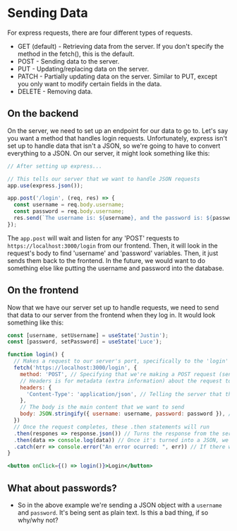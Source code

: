 # Sending Data

For express requests, there are four different types of requests.

- GET (default) - Retrieving data from the server. If you don't specify the method in the fetch(), this is the default.
- POST - Sending data to the server.
- PUT - Updating/replacing data on the server.
- PATCH - Partially updating data on the server. Similar to PUT, except you only want to modify certain fields in the data.
- DELETE - Removing data.

## On the backend

On the server, we need to set up an endpoint for our data to go to. Let's say you want a method that handles login requests. Unfortunately, express isn't set up to handle data that isn't a JSON, so we're going to have to convert everything to a JSON. On our server, it might look something like this:

```js
// After setting up express...

// This tells our server that we want to handle JSON requests
app.use(express.json());

app.post('/login', (req, res) => {
  const username = req.body.username;
  const password = req.body.username;
  res.send(`The username is: ${username}, and the password is: ${password}`);
});
```

The `app.post` will wait and listen for any 'POST' requests to `https://localhost:3000/login` from our frontend. Then, it will look in the request's body to find 'username' and 'password' variables. Then, it just sends them back to the frontend. In the future, we would want to do something else like putting the username and password into the database.

## On the frontend

Now that we have our server set up to handle requests, we need to send that data to our server from the frontend when they log in. It would look something like this:

```jsx
const [username, setUsername] = useState('Justin');
const [password, setPassword] = useState('Luce');

function login() {
  // Makes a request to our server's port, specifically to the 'login' endpoint
  fetch('https://localhost:3000/login', {
    method: 'POST', // Specifying that we're making a POST request (sending data)
    // Headers is for metadata (extra information) about the request to help the browser/server understand how to handle it
    headers: {
      'Content-Type': 'application/json', // Telling the server that the data we're sending is a JSON
    },
    // The body is the main content that we want to send
    body: JSON.stringify({ username: username, password: password }), // We want to send their username and password as a JSON string to our server
  })
  // Once the request completes, these .then statements will run
  .then(respones => response.json()) // Turns the response from the server into a JSON
  .then(data => console.log(data)) // Once it's turned into a JSON, we log it to the console
  .catch(err => console.error("An error ocurred: ", err)) // If there was an error, log that to the console
}

<button onClick={() => login()}>Login</button>
```

## What about passwords?

- So in the above example we're sending a JSON object with a `username` and `password`. It's being sent as plain text. Is this a bad thing, if so why/why not?
